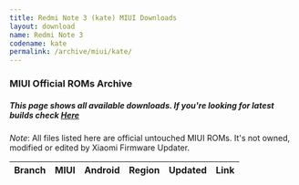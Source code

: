 ```yaml
---
title: Redmi Note 3 (kate) MIUI Downloads
layout: download
name: Redmi Note 3
codename: kate
permalink: /archive/miui/kate/
---
```

### MIUI Official ROMs Archive
##### This page shows all available downloads. If you're looking for latest builds check [Here](/miui/kate/)
*Note*: All files listed here are official untouched MIUI ROMs. It's not owned, modified or edited by Xiaomi Firmware Updater.


<div class="table-responsive-md" id="table-wrapper">
<table id="miui" class="compact table table-striped table-hover table-sm">
    <thead class="thead-dark">
        <tr>
            <th>Branch</th>
            <th>MIUI</th>
            <th>Android</th>
            <th>Region</th>
            <th>Updated</th>
            <th>Link</th>
        </tr>
    </thead>
    <script>loadMiuiArchive('kate')</script>
</table>
</div>


